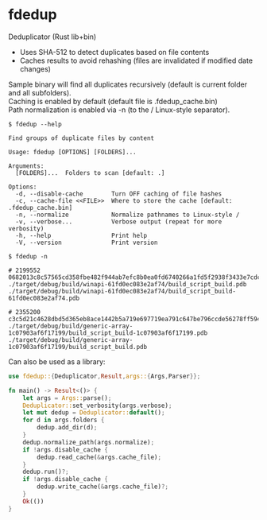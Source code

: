 # fdedup
Deduplicator (Rust lib+bin)

- Uses SHA-512 to detect duplicates based on file contents
- Caches results to avoid rehashing (files are invalidated if modified date changes)

Sample binary will find all duplicates recursively (default is current folder and all subfolders).<br/>
Caching is enabled by default (default file is .fdedup_cache.bin)<br/>
Path normalization is enabled via -n (to the / Linux-style separator).

```
$ fdedup --help

Find groups of duplicate files by content

Usage: fdedup [OPTIONS] [FOLDERS]...

Arguments:
  [FOLDERS]...  Folders to scan [default: .]

Options:
  -d, --disable-cache        Turn OFF caching of file hashes
  -c, --cache-file <<FILE>>  Where to store the cache [default: .fdedup_cache.bin]
  -n, --normalize            Normalize pathnames to Linux-style /
  -v, --verbose...           Verbose output (repeat for more verbosity)
  -h, --help                 Print help
  -V, --version              Print version

$ fdedup -n 

# 2199552 0682013c8c57565cd358fbe482f944ab7efc8b0ea0fd6740266a1fd5f2938f3433e7cdc74529bea7e2a35ad653befa1beedabc7f249f6cb620371e685fa05116
./target/debug/build/winapi-61fd0ec083e2af74/build_script_build.pdb
./target/debug/build/winapi-61fd0ec083e2af74/build_script_build-61fd0ec083e2af74.pdb

# 2355200 c3c5d21c4628dbd5d365eb8ace1442b5a719e697719ea791c647be796ccde56278ff594a4e00e0c17492c1d71b05d0a4d85783e18d68cb31d5b5da0af368d9b7
./target/debug/build/generic-array-1c07903af6f17199/build_script_build-1c07903af6f17199.pdb
./target/debug/build/generic-array-1c07903af6f17199/build_script_build.pdb
```

Can also be used as a library:

```rust
use fdedup::{Deduplicator,Result,args::{Args,Parser}};

fn main() -> Result<()> {
    let args = Args::parse();
    Deduplicator::set_verbosity(args.verbose);
    let mut dedup = Deduplicator::default();
    for d in args.folders {
        dedup.add_dir(d);
    }
    dedup.normalize_path(args.normalize);
    if !args.disable_cache {
        dedup.read_cache(&args.cache_file);
    }
    dedup.run()?;
    if !args.disable_cache {
        dedup.write_cache(&args.cache_file)?;
    }
    Ok(())
}
```
